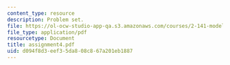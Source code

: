 ```yaml
---
content_type: resource
description: Problem set.
file: https://ol-ocw-studio-app-qa.s3.amazonaws.com/courses/2-141-modeling-and-simulation-of-dynamic-systems-fall-2006/d094f8d3eef35da808c867a201eb1887_assignment4.pdf
file_type: application/pdf
resourcetype: Document
title: assignment4.pdf
uid: d094f8d3-eef3-5da8-08c8-67a201eb1887
---
```

